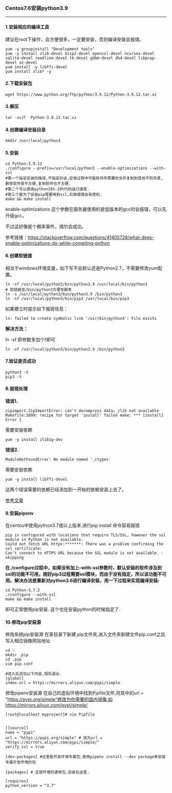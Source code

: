 ### Centos7.6安装python3.9

---

#### 1.安装相应的编译工具

建议在root下操作，会方便很多，一定要安装，否则编译安装会报错。

```shell
yum -y groupinstall "Development tools"
yum -y install zlib-devel bzip2-devel openssl-devel ncurses-devel sqlite-devel readline-devel tk-devel gdbm-devel db4-devel libpcap-devel xz-devel
yum install -y libffi-devel
yum install zlib* -y
```

#### 2.下载安装包

```shell
wget https://www.python.org/ftp/python/3.9.12/Python-3.9.12.tar.xz
```

#### 3.解压

```shell
tar -xvJf  Python-3.9.12.tar.xz
```

#### 4.创建编译安装目录

```shell
mkdir /usr/local/python3
```

#### 5.安装

```shell
cd Python-3.9.12
./configure --prefix=/usr/local/python3 --enable-optimizations --with-ssl 
#第一个指定安装的路径,不指定的话,安装过程中可能软件所需要的文件复制到其他不同目录,删除软件很不方便,复制软件也不方便.
#第二个可以提高python10%-20%代码运行速度.
#第三个是为了安装pip需要用到ssl,后面报错会有提到.
make && make install
```

enable-optimizations 这个参数在服务器使用的是低版本的gcc时会报错，可以先升级gcc。

不过这好像是个概率事件，偶尔会成功。

参考链接：https://stackoverflow.com/questions/41405728/what-does-enable-optimizations-do-while-compiling-python

#### 6.创建软链接

相当于windows环境变量，如下写不会默认还是Python2.7，不需要修改yum配置。

```shell
ln -sf /usr/local/python3/bin/python3.9 /usr/local/bin/python3
# 软链接至/bin/python3方便写脚本
ln -s /usr/local/python3/bin/python3.9 /bin/python3
ln -sf /usr/local/python3/bin/pip3 /usr/local/bin/pip3
```

如果建立时提示如下报错信息：

```shell
ln: failed to create symbolic link '/usr/bin/python3': File exists
```

**解决方法：**

ln -sf 即参数多加个f即可

```shell
ln -sf /usr/local/python3/bin/python3.9 /bin/python3
```

#### 7.验证是否成功

```shell
python3 -V
pip3 -V
```

#### 8.报错处理

**错误1.**

```shell
zipimport.ZipImportError: can't decompress data; zlib not available Makefile:1099: recipe for target 'install' failed make: *** [install] Error 1
```

需要安装依赖

```shell
yum -y install zlib1g-dev
```

**错误2.**

```shell
ModuleNotFoundError: No module named '_ctypes'
```

需要安装依赖

```shell
yum -y install libffi-devel 
```

这两个错误需要的依赖已经添加到一开始的依赖安装上去了。

[参考文章](https://blog.csdn.net/elija940818/article/details/79238813)

#### 9.安装pipenv

在centos中使用python3.7或以上版本,进行pip install 命令容易报错

```shell
pip is configured with locations that require TLS/SSL, however the ssl module in Python is not available.
Could not fetch URL https:*******: There was a problem confirming the ssl certificate: 
Can't connect to HTTPS URL because the SSL module is not available. - skipping
```

 **在./configure过程中，如果没有加上–with-ssl参数时，默认安装的软件涉及到ssl的功能不可用，刚好pip3过程需要ssl模块，而由于没有指定，所以该功能不可用。解决办法是重新对python3.6进行编译安装，用一下过程来实现编译安装:**

```shell
cd Python-3.7.2
./configure --with-ssl
make && make install
```

即可正常使用pip安装.
这个也在安装python的时候指定了.

#### 10.修改pip安装源

修改系统pip安装源
在家目录下新建.pip文件夹,进入文件夹新建文件pip.conf之后写入相应镜像网站地址

```shell
cd ~
mkdir .pip
cd .pip
vim pip.conf

#进入后添加以下内容,保存退出.
[global]
index-url = https://mirrors.aliyun.com/pypi/simple
```

修改pipenv安装源
在自己的虚拟环境中找到Pipfile文件,将其中的url = "https://pypi.org/simple"修改为你需要的国内镜像,如https://mirrors.aliyun.com/pypi/simple/

```shell
[root@localhost myproject]# vim Pipfile 


[[source]]
name = "pypi"
url = "https://pypi.org/simple" # 改为url = "https://mirrors.aliyun.com/pypi/simple/"
verify_ssl = true

[dev-packages] #这里是开发环境专属包,使用pipenv install --dev package来安装专属开发环境的包

[packages] # 全部环境的通用包,安装在这里.

[requires]
python_version = "3.7"
```

